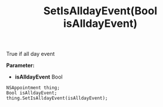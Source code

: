 ﻿---
uid: crmscript_ref_NSAppointment_SetIsAlldayEvent
title: SetIsAlldayEvent(Bool isAlldayEvent)
intellisense: NSAppointment.SetIsAlldayEvent
keywords: NSAppointment, GetIsAlldayEvent
so.topic: reference
---

True if all day event

**Parameter:** 
 - **isAlldayEvent** Bool

```crmscript
NSAppointment thing;
Bool isAlldayEvent;
thing.SetIsAlldayEvent(isAlldayEvent);
```


